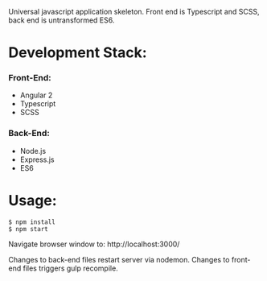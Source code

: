 Universal javascript application skeleton. Front end is Typescript and SCSS,
back end is untransformed ES6. 

# Development Stack:

### Front-End:

* Angular 2
* Typescript
* SCSS

### Back-End:

* Node.js
* Express.js
* ES6

# Usage:

```
$ npm install
$ npm start
```

Navigate browser window to: http://localhost:3000/

Changes to back-end files restart server via nodemon.
Changes to front-end files triggers gulp recompile.